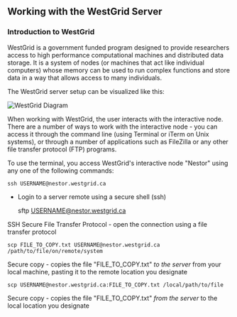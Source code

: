 ## Working with the WestGrid Server ##

### Introduction to WestGrid ###
WestGrid is a government funded program designed to provide researchers access to high performance computational machines and distributed data storage. It is a system of nodes (or machines that act like individual computers) whose memory can be used to run complex functions and store data in a way that allows access to many individuals. 

The WestGrid server setup can be visualized like this:

![WestGrid Diagram](https://github.com/mairind/WestGridIntro/blob/master/Images/WestGridDiagram.jpg)

When working with WestGrid, the user interacts with the interactive node. There are a number of ways to work with the interactive node - you can access it through the command line (using Terminal or iTerm on Unix systems), or through a number of applications such as FileZilla or any other file transfer protocol (FTP) programs. 

To use the terminal, you access WestGrid's interactive node "Nestor" using any one of the following commands:

    ssh USERNAME@nestor.westgrid.ca

* Login to a server remote using a secure shell (ssh)


    sftp USERNAME@nestor.westgrid.ca

SSH Secure File Transfer Protocol - open the connection using a file transfer protocol


    scp FILE_TO_COPY.txt USERNAME@nestor.westgrid.ca /path/to/file/on/remote/system

Secure copy - copies the file "FILE_TO_COPY.txt" *to the server* from your local machine, pasting it to the remote location you designate


    scp USERNAME@nestor.westgrid.ca:FILE_TO_COPY.txt /local/path/to/file

Secure copy - copies the file "FILE_TO_COPY.txt" *from the server* to the local location you designate